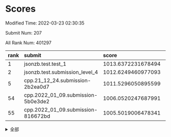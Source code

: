 # Scores

Modified Time: 2022-03-23 02:30:35

Submit Num: 207

All Rank Num: 401297

| rank |               submit               |       score        |       sigma        | pk_num |
| :--- | :--------------------------------- | :----------------- | :----------------- | :----- |
| 1    | jsonzb.test.test_1                 | 1013.6372231678494 | 0.8112642407985432 | 7750   |
| 2    | jsonzb.test.submission_level_4     | 1012.6249460977093 | 0.8090055544562529 | 7754   |
| 5    | cpp.21_12_24.submission-2b2ea0d7   | 1011.5296050895599 | 0.7740517342634256 | 7756   |
| 54   | cpp.2022_01_09.submission-5b0e3de2 | 1006.0520247687991 | 0.7307362012462293 | 7755   |
| 55   | cpp.2022_01_09.submission-816672bd | 1005.5019006478341 | 0.733222030180383  | 7757   |


<details>
<summary>全部</summary>

| rank |                 submit                 |       score        |       sigma        | pk_num |
| :--- | :------------------------------------- | :----------------- | :----------------- | :----- |
| 1    | jsonzb.test.test_1                     | 1013.6372231678494 | 0.8112642407985432 | 7750   |
| 2    | jsonzb.test.submission_level_4         | 1012.6249460977093 | 0.8090055544562529 | 7754   |
| 3    | gobigger.level_3.submission_level_3_40 | 1011.9726245565664 | 0.7964602173701499 | 7754   |
| 4    | gobigger.level_3.submission_level_3_33 | 1011.8486132820949 | 0.7816226773712647 | 7750   |
| 5    | cpp.21_12_24.submission-2b2ea0d7       | 1011.5296050895599 | 0.7740517342634256 | 7756   |
| 6    | gobigger.level_3.submission_level_3_30 | 1011.4093073114914 | 0.7694534971006539 | 7757   |
| 7    | gobigger.level_3.submission_level_3_24 | 1011.3800143228658 | 0.7952664507697451 | 7753   |
| 8    | gobigger.level_3.submission_level_3_43 | 1011.3688866895216 | 0.7812096055787208 | 7755   |
| 9    | gobigger.level_3.submission_level_3_36 | 1011.229339621483  | 0.7553170010737665 | 7757   |
| 10   | gobigger.level_3.submission_level_3_39 | 1011.174496522406  | 0.7799374191765153 | 7757   |
| 11   | gobigger.level_3.submission_level_3_15 | 1011.1364510321323 | 0.7696060817259062 | 7752   |
| 12   | gobigger.level_3.submission_level_3_29 | 1010.5365043257788 | 0.7371386526408582 | 7753   |
| 13   | gobigger.level_3.submission_level_3_34 | 1010.5360751883484 | 0.7811396517797973 | 7751   |
| 14   | gobigger.level_3.submission_level_3_14 | 1010.4996217286931 | 0.7668964207191188 | 7750   |
| 15   | gobigger.level_3.submission_level_3_3  | 1010.4731354782224 | 0.7757284093435799 | 7755   |
| 16   | gobigger.level_3.submission_level_3_48 | 1010.4665122250735 | 0.7565929862491255 | 7755   |
| 17   | gobigger.level_3.submission_level_3_10 | 1010.3307326952082 | 0.7545702970033468 | 7754   |
| 18   | gobigger.level_3.submission_level_3_5  | 1010.2816431483434 | 0.7520150726490304 | 7758   |
| 19   | gobigger.level_3.submission_level_3_18 | 1010.2796284446143 | 0.7627494633760201 | 7757   |
| 20   | gobigger.level_3.submission_level_3_26 | 1010.2623817814399 | 0.762740251322782  | 7753   |
| 21   | gobigger.level_3.submission_level_3_49 | 1010.2601877414562 | 0.7538367578923268 | 7755   |
| 22   | gobigger.level_3.submission_level_3_44 | 1010.161998142551  | 0.762879749820267  | 7752   |
| 23   | gobigger.level_3.submission_level_3_6  | 1010.1181180694014 | 0.7815451930093986 | 7753   |
| 24   | gobigger.level_3.submission_level_3_16 | 1010.0691756332541 | 0.7549765144569937 | 7758   |
| 25   | gobigger.level_3.submission_level_3_47 | 1010.0633633742336 | 0.7583377070045474 | 7756   |
| 26   | gobigger.level_3.submission_level_3_25 | 1009.9877980801999 | 0.7520660545850457 | 7755   |
| 27   | gobigger.level_3.submission_level_3_27 | 1009.9459046715011 | 0.7392989581463011 | 7760   |
| 28   | gobigger.level_3.submission_level_3_9  | 1009.8037470190295 | 0.7731273662891022 | 7757   |
| 29   | gobigger.level_3.submission_level_3_11 | 1009.7931873835656 | 0.7562030576150424 | 7752   |
| 30   | gobigger.level_3.submission_level_3_22 | 1009.7864689852831 | 0.7497039197742412 | 7752   |
| 31   | gobigger.level_3.submission_level_3_4  | 1009.7694584443401 | 0.7545546486665424 | 7756   |
| 32   | gobigger.level_3.submission_level_3_1  | 1009.7447516545709 | 0.7522114948000072 | 7753   |
| 33   | gobigger.level_3.submission_level_3_41 | 1009.7173709839824 | 0.7582997279308157 | 7755   |
| 34   | gobigger.level_3.submission_level_3_37 | 1009.651910881541  | 0.7447166401947628 | 7759   |
| 35   | gobigger.level_3.submission_level_3_0  | 1009.6469003831937 | 0.7328028404625194 | 7756   |
| 36   | gobigger.level_3.submission_level_3_19 | 1009.6252772974032 | 0.762072106153177  | 7754   |
| 37   | gobigger.level_3.submission_level_3_8  | 1009.5486647523638 | 0.7543345036186344 | 7756   |
| 38   | gobigger.level_3.submission_level_3_46 | 1009.5482633385891 | 0.7466569360072822 | 7752   |
| 39   | gobigger.level_3.submission_level_3_20 | 1009.5360435491452 | 0.7482063519406222 | 7753   |
| 40   | gobigger.level_3.submission_level_3_32 | 1009.3458351498846 | 0.7768141226484802 | 7755   |
| 41   | gobigger.level_3.submission_level_3_13 | 1009.3098134858096 | 0.7416169606181415 | 7752   |
| 42   | gobigger.level_3.submission_level_3_2  | 1009.2277042377415 | 0.7866544044103592 | 7756   |
| 43   | gobigger.level_3.submission_level_3_31 | 1009.2044894778004 | 0.7503400706105142 | 7760   |
| 44   | gobigger.level_3.submission_level_3_35 | 1009.1790836274795 | 0.7280828712796811 | 7756   |
| 45   | gobigger.level_3.submission_level_3_17 | 1009.0595768661165 | 0.7442404329197577 | 7753   |
| 46   | gobigger.level_3.submission_level_3_23 | 1009.0401901513203 | 0.7485459738746514 | 7760   |
| 47   | gobigger.level_3.submission_level_3_28 | 1008.9194686392253 | 0.7433939894357934 | 7756   |
| 48   | gobigger.level_3.submission_level_3_7  | 1008.9110142449211 | 0.7541312713972589 | 7761   |
| 49   | gobigger.level_3.submission_level_3_42 | 1008.889134078024  | 0.7734873891617026 | 7755   |
| 50   | gobigger.level_3.submission_level_3_12 | 1008.8853781199708 | 0.754899522523292  | 7757   |
| 51   | gobigger.level_3.submission_level_3_45 | 1008.7530989156355 | 0.7410969466572641 | 7759   |
| 52   | gobigger.level_3.submission_level_3_21 | 1008.6275974254149 | 0.7496065395918471 | 7753   |
| 53   | gobigger.level_3.submission_level_3_38 | 1008.599256187646  | 0.7614051256910344 | 7750   |
| 54   | cpp.2022_01_09.submission-5b0e3de2     | 1006.0520247687991 | 0.7307362012462293 | 7755   |
| 55   | cpp.2022_01_09.submission-816672bd     | 1005.5019006478341 | 0.733222030180383  | 7757   |
| 56   | gobigger.level_1.submission_level_1_8  | 1004.8426138856616 | 0.7181541307655751 | 7753   |
| 57   | gobigger.level_1.submission_level_1_42 | 1004.7576315675071 | 0.7144192319133246 | 7754   |
| 58   | gobigger.level_1.submission_level_1_12 | 1004.7293734991352 | 0.7305169865090666 | 7759   |
| 59   | gobigger.level_1.submission_level_1_5  | 1004.2689598538566 | 0.7218449071209878 | 7759   |
| 60   | gobigger.level_1.submission_level_1_33 | 1004.1551087055293 | 0.7135574267829566 | 7757   |
| 61   | gobigger.level_1.submission_level_1_15 | 1004.0887152308431 | 0.7277702045590728 | 7759   |
| 62   | gobigger.level_1.submission_level_1_26 | 1004.0635020701441 | 0.7189001137822653 | 7753   |
| 63   | gobigger.level_1.submission_level_1_13 | 1003.9950259751897 | 0.7122369472857105 | 7755   |
| 64   | gobigger.level_1.submission_level_1_44 | 1003.9574949300248 | 0.7256191649779846 | 7757   |
| 65   | gobigger.level_1.submission_level_1_32 | 1003.9114303491824 | 0.7170194153849933 | 7756   |
| 66   | gobigger.level_1.submission_level_1_22 | 1003.8708663289525 | 0.7198389975609552 | 7753   |
| 67   | gobigger.level_1.submission_level_1_7  | 1003.8298621576307 | 0.7166155842716186 | 7748   |
| 68   | gobigger.level_1.submission_level_1_29 | 1003.8103361776189 | 0.7142787238544424 | 7758   |
| 69   | gobigger.level_1.submission_level_1_27 | 1003.8068928274153 | 0.7211662420687118 | 7759   |
| 70   | gobigger.level_1.submission_level_1_23 | 1003.7009369154679 | 0.7175488707942669 | 7755   |
| 71   | gobigger.level_1.submission_level_1_3  | 1003.667161131777  | 0.721490726985183  | 7754   |
| 72   | gobigger.level_1.submission_level_1_20 | 1003.6511312626391 | 0.723534728307326  | 7752   |
| 73   | gobigger.level_1.submission_level_1_36 | 1003.6174800139546 | 0.7134770761363844 | 7754   |
| 74   | gobigger.level_1.submission_level_1_35 | 1003.5959563936273 | 0.7257429554177118 | 7756   |
| 75   | gobigger.level_1.submission_level_1_30 | 1003.5938867264156 | 0.7316615972637429 | 7747   |
| 76   | gobigger.level_1.submission_level_1_41 | 1003.5843734210088 | 0.705174484667645  | 7750   |
| 77   | gobigger.level_1.submission_level_1_46 | 1003.5276806126909 | 0.7181962473277733 | 7749   |
| 78   | gobigger.level_1.submission_level_1_28 | 1003.4722337437263 | 0.7118774984825121 | 7748   |
| 79   | gobigger.level_1.submission_level_1_19 | 1003.4258312490283 | 0.7076437337225582 | 7755   |
| 80   | gobigger.level_1.submission_level_1_16 | 1003.4180683627377 | 0.7217386732252196 | 7754   |
| 81   | gobigger.level_1.submission_level_1_17 | 1003.3542313969779 | 0.7153436011503355 | 7754   |
| 82   | gobigger.level_1.submission_level_1_34 | 1003.3516726744491 | 0.7149631215430501 | 7754   |
| 83   | gobigger.level_1.submission_level_1_2  | 1003.3463767012138 | 0.7090732213100674 | 7752   |
| 84   | gobigger.level_1.submission_level_1_1  | 1003.344360528747  | 0.7192816078572767 | 7753   |
| 85   | gobigger.level_1.submission_level_1_40 | 1003.3087350231267 | 0.7166218396064641 | 7752   |
| 86   | gobigger.level_1.submission_level_1_25 | 1003.2075024088117 | 0.7223627711561769 | 7757   |
| 87   | gobigger.level_1.submission_level_1_6  | 1003.0104830741753 | 0.7025998585386992 | 7757   |
| 88   | gobigger.level_1.submission_level_1_38 | 1002.9968158051979 | 0.725984319547784  | 7755   |
| 89   | gobigger.level_1.submission_level_1_21 | 1002.9690095457664 | 0.7265784347351999 | 7752   |
| 90   | gobigger.level_1.submission_level_1_9  | 1002.9451537585633 | 0.6987427792609947 | 7760   |
| 91   | gobigger.level_1.submission_level_1_48 | 1002.8534669863315 | 0.7055168306662043 | 7757   |
| 92   | gobigger.level_1.submission_level_1_39 | 1002.7752360544658 | 0.71162700300785   | 7760   |
| 93   | gobigger.level_1.submission_level_1_47 | 1002.7658985553775 | 0.7204868298725957 | 7759   |
| 94   | gobigger.level_1.submission_level_1_14 | 1002.7111406913017 | 0.7140663803760479 | 7757   |
| 95   | gobigger.level_1.submission_level_1_37 | 1002.6955728988628 | 0.7194531926963624 | 7756   |
| 96   | gobigger.level_1.submission_level_1_43 | 1002.6902248844532 | 0.714085335869292  | 7752   |
| 97   | gobigger.level_1.submission_level_1_24 | 1002.6181441907405 | 0.7157431258629544 | 7752   |
| 98   | gobigger.level_1.submission_level_1_0  | 1002.5675188945115 | 0.7046005222297239 | 7751   |
| 99   | gobigger.level_1.submission_level_1_49 | 1002.5554224088395 | 0.7157342249341737 | 7759   |
| 100  | gobigger.level_1.submission_level_1_18 | 1002.451625438595  | 0.7132282371377003 | 7754   |
| 101  | gobigger.level_1.submission_level_1_4  | 1002.3503996153353 | 0.7228695718790851 | 7755   |
| 102  | gobigger.level_1.submission_level_1_31 | 1002.1694844196828 | 0.7156929218821783 | 7755   |
| 103  | gobigger.level_1.submission_level_1_45 | 1002.1434480585244 | 0.7073905725396116 | 7754   |
| 104  | gobigger.level_1.submission_level_1_11 | 1002.1338506267251 | 0.7155292697738567 | 7753   |
| 105  | gobigger.level_1.submission_level_1_10 | 1001.9578951210293 | 0.7106863881730033 | 7750   |
| 106  | gobigger.random.submission_random_2    | 997.3456815736427  | 0.7044682120726774 | 7753   |
| 107  | gobigger.random.submission_random_10   | 997.1282831056925  | 0.7314494901679497 | 7754   |
| 108  | gobigger.random.submission_random_45   | 997.0536899117382  | 0.7174941662183225 | 7753   |
| 109  | gobigger.random.submission_random_47   | 997.0226263786403  | 0.7111471229154123 | 7753   |
| 110  | gobigger.random.submission_random_44   | 996.8695414856963  | 0.7047252438161472 | 7756   |
| 111  | gobigger.random.submission_random_28   | 996.8685462005856  | 0.7174672803877709 | 7757   |
| 112  | gobigger.random.submission_random_20   | 996.80032439294    | 0.7111645867390772 | 7754   |
| 113  | gobigger.random.submission_random_19   | 996.7720444308609  | 0.7140030901745106 | 7761   |
| 114  | gobigger.random.submission_random_15   | 996.7558816258417  | 0.721294616803842  | 7756   |
| 115  | gobigger.random.submission_random_41   | 996.6420151856036  | 0.7136731120887118 | 7749   |
| 116  | gobigger.random.submission_random_1    | 996.6409140741503  | 0.7031948686809579 | 7753   |
| 117  | gobigger.random.submission_random_43   | 996.6345425125388  | 0.7129528327977368 | 7744   |
| 118  | gobigger.random.submission_random_8    | 996.5413139119314  | 0.712499984716263  | 7751   |
| 119  | gobigger.random.submission_random_3    | 996.5256216786966  | 0.710928751681943  | 7753   |
| 120  | gobigger.random.submission_random_16   | 996.4206061879752  | 0.712721091804191  | 7754   |
| 121  | gobigger.random.submission_random_32   | 996.4065584345888  | 0.7128214247034576 | 7755   |
| 122  | gobigger.random.submission_random_40   | 996.3754591872547  | 0.7162850892356958 | 7754   |
| 123  | gobigger.random.submission_random_6    | 996.3618487210705  | 0.7092824347551706 | 7757   |
| 124  | gobigger.random.submission_random_42   | 996.3566148519805  | 0.7134736205991494 | 7755   |
| 125  | gobigger.random.submission_random_21   | 996.3472569478063  | 0.7151079129414555 | 7757   |
| 126  | gobigger.random.submission_random_31   | 996.3309201566385  | 0.7051524826442276 | 7755   |
| 127  | gobigger.random.submission_random_49   | 996.251797366346   | 0.702397051192534  | 7754   |
| 128  | gobigger.random.submission_random_48   | 996.1847913592778  | 0.7429492720171326 | 7753   |
| 129  | gobigger.random.submission_random_4    | 996.1479960345422  | 0.7140389036279395 | 7756   |
| 130  | gobigger.random.submission_random_25   | 996.0119606809136  | 0.7078372290386548 | 7748   |
| 131  | gobigger.random.submission_random_27   | 995.9319797277799  | 0.7092802987906649 | 7759   |
| 132  | gobigger.random.submission_random_26   | 995.8753942109465  | 0.7139848411468509 | 7757   |
| 133  | gobigger.random.submission_random_0    | 995.8714611678595  | 0.7041488984885341 | 7753   |
| 134  | gobigger.random.submission_random_22   | 995.846825201762   | 0.7145446041274139 | 7755   |
| 135  | gobigger.random.submission_random_9    | 995.835727417497   | 0.7046017624652856 | 7754   |
| 136  | gobigger.random.submission_random_29   | 995.8164276130514  | 0.7076908352627582 | 7755   |
| 137  | gobigger.random.submission_random_7    | 995.8148627485235  | 0.7110253180077091 | 7755   |
| 138  | gobigger.random.submission_random_39   | 995.7760993173762  | 0.7144461096370369 | 7753   |
| 139  | gobigger.random.submission_random_36   | 995.7603428869238  | 0.7155675285982205 | 7757   |
| 140  | gobigger.random.submission_random_14   | 995.748268679599   | 0.7233854868178241 | 7750   |
| 141  | gobigger.random.submission_random_35   | 995.6741702930595  | 0.7194927211403624 | 7756   |
| 142  | gobigger.random.submission_random_38   | 995.6494938446942  | 0.7124727133454505 | 7753   |
| 143  | gobigger.random.submission_random_18   | 995.6031824242602  | 0.7188506365913244 | 7752   |
| 144  | gobigger.random.submission_random_13   | 995.546146956499   | 0.7240334503143465 | 7757   |
| 145  | gobigger.random.submission_random_33   | 995.5295215587653  | 0.7032123827574521 | 7752   |
| 146  | gobigger.random.submission_random_46   | 995.5180857629363  | 0.7183074989941601 | 7755   |
| 147  | gobigger.random.submission_random_5    | 995.4119215724998  | 0.7238794515953655 | 7756   |
| 148  | gobigger.random.submission_random_30   | 995.4076191249343  | 0.7261682687303606 | 7758   |
| 149  | gobigger.random.submission_random_24   | 995.3940571234406  | 0.7285604306987018 | 7755   |
| 150  | gobigger.random.submission_random_12   | 995.3773228579611  | 0.7223006680450679 | 7754   |
| 151  | gobigger.random.submission_random_17   | 995.3480834875277  | 0.7093377792312119 | 7759   |
| 152  | gobigger.random.submission_random_34   | 995.2398254670222  | 0.7277006952926874 | 7754   |
| 153  | gobigger.random.submission_random_11   | 995.1534283254535  | 0.7111146261892005 | 7754   |
| 154  | gobigger.random.submission_random_23   | 994.4856228505453  | 0.7132938146722073 | 7757   |
| 155  | gobigger.random.submission_random_37   | 994.2926589809839  | 0.7228943853909614 | 7752   |
| 156  | gobigger.level_2.submission_level_2_37 | 993.8244964183023  | 0.7285634673287563 | 7754   |
| 157  | gobigger.level_2.submission_level_2_3  | 993.7042284584862  | 0.7284286696350022 | 7758   |
| 158  | gobigger.level_2.submission_level_2_41 | 993.6497721535064  | 0.719631707691776  | 7750   |
| 159  | gobigger.level_2.submission_level_2_16 | 993.3109315085918  | 0.7333526234493952 | 7752   |
| 160  | gobigger.level_2.submission_level_2_15 | 993.3077331355929  | 0.731597918307136  | 7759   |
| 161  | gobigger.level_2.submission_level_2_7  | 993.1819083311589  | 0.7315479836219738 | 7753   |
| 162  | gobigger.level_2.submission_level_2_19 | 993.1725110724589  | 0.7308643287642478 | 7753   |
| 163  | gobigger.level_2.submission_level_2_33 | 993.1237334283113  | 0.7415168756372642 | 7754   |
| 164  | gobigger.level_2.submission_level_2_2  | 993.0722013681534  | 0.7389188087532724 | 7747   |
| 165  | gobigger.level_2.submission_level_2_44 | 993.0681468080782  | 0.7323176640892196 | 7755   |
| 166  | gobigger.level_2.submission_level_2_13 | 992.8972069348669  | 0.7380593609277327 | 7757   |
| 167  | gobigger.level_2.submission_level_2_36 | 992.735625280592   | 0.7619076742190268 | 7755   |
| 168  | gobigger.level_2.submission_level_2_23 | 992.4908279033773  | 0.7575296011458948 | 7748   |
| 169  | gobigger.level_2.submission_level_2_14 | 992.4469738712963  | 0.7579009143023884 | 7754   |
| 170  | gobigger.level_2.submission_level_2_21 | 992.4434144253078  | 0.7244808188727588 | 7757   |
| 171  | gobigger.level_2.submission_level_2_49 | 992.4044167997315  | 0.7492072269930122 | 7752   |
| 172  | gobigger.level_2.submission_level_2_26 | 992.3787376984094  | 0.7473226148725767 | 7759   |
| 173  | gobigger.level_2.submission_level_2_12 | 992.3302004027497  | 0.7426864139245211 | 7757   |
| 174  | gobigger.level_2.submission_level_2_4  | 992.2143221533493  | 0.7376480169917711 | 7752   |
| 175  | gobigger.level_2.submission_level_2_32 | 992.1860825051468  | 0.7494026537226252 | 7756   |
| 176  | gobigger.level_2.submission_level_2_39 | 992.1472545261958  | 0.7613306898687625 | 7755   |
| 177  | gobigger.level_2.submission_level_2_47 | 992.1362250003189  | 0.7226041501500867 | 7754   |
| 178  | gobigger.level_2.submission_level_2_24 | 992.1039772390883  | 0.7404768316911258 | 7754   |
| 179  | gobigger.level_2.submission_level_2_48 | 992.0623744162821  | 0.7277817913101893 | 7759   |
| 180  | gobigger.level_2.submission_level_2_10 | 991.8879361179156  | 0.7494867789326343 | 7753   |
| 181  | gobigger.level_2.submission_level_2_35 | 991.8571462772195  | 0.7429788938658487 | 7756   |
| 182  | gobigger.level_2.submission_level_2_17 | 991.731585143413   | 0.7555947997968557 | 7760   |
| 183  | gobigger.level_2.submission_level_2_45 | 991.7143646139483  | 0.7498354589260697 | 7752   |
| 184  | gobigger.level_2.submission_level_2_30 | 991.6885796958011  | 0.7452530909372281 | 7754   |
| 185  | gobigger.level_2.submission_level_2_38 | 991.6678126287816  | 0.7438499847871093 | 7761   |
| 186  | gobigger.level_2.submission_level_2_34 | 991.6650583102665  | 0.7362732338434878 | 7751   |
| 187  | gobigger.level_2.submission_level_2_29 | 991.6164018583802  | 0.7496245226518963 | 7757   |
| 188  | gobigger.level_2.submission_level_2_18 | 991.6068130501665  | 0.75223654202971   | 7753   |
| 189  | gobigger.level_2.submission_level_2_5  | 991.6034229403548  | 0.7480357682810177 | 7761   |
| 190  | gobigger.level_2.submission_level_2_46 | 991.593593391095   | 0.7554153567996238 | 7754   |
| 191  | gobigger.level_2.submission_level_2_25 | 991.5761929272591  | 0.7528923273079843 | 7752   |
| 192  | gobigger.level_2.submission_level_2_20 | 991.4966986346496  | 0.7578045546674431 | 7753   |
| 193  | gobigger.level_2.submission_level_2_42 | 991.3944582840193  | 0.7634380398182892 | 7754   |
| 194  | gobigger.level_2.submission_level_2_0  | 991.3662976843004  | 0.7440810574361629 | 7752   |
| 195  | gobigger.level_2.submission_level_2_40 | 991.1735433452264  | 0.7527925369020019 | 7758   |
| 196  | gobigger.level_2.submission_level_2_8  | 991.1209830484221  | 0.7764592029809356 | 7759   |
| 197  | gobigger.level_2.submission_level_2_11 | 991.1046833007983  | 0.7561083612667885 | 7751   |
| 198  | gobigger.level_2.submission_level_2_22 | 991.0493296168844  | 0.771551257040603  | 7757   |
| 199  | gobigger.level_2.submission_level_2_43 | 991.042056447842   | 0.7438507122924076 | 7752   |
| 200  | gobigger.level_2.submission_level_2_31 | 990.9591696460831  | 0.7510680920870878 | 7755   |
| 201  | gobigger.level_2.submission_level_2_1  | 990.845729227193   | 0.7441122440910374 | 7753   |
| 202  | gobigger.level_2.submission_level_2_6  | 990.7556439948777  | 0.7597676627944027 | 7749   |
| 203  | gobigger.level_2.submission_level_2_9  | 990.6929017333878  | 0.7460517868045282 | 7754   |
| 204  | gobigger.level_2.submission_level_2_28 | 990.3751656425758  | 0.7815996399115194 | 7753   |
| 205  | gobigger.level_2.submission_level_2_27 | 990.2099767565124  | 0.7749045219510393 | 7750   |
| 206  | gobigger.none.submission_none_0        | 979.2849573684942  | 1.2278648073562908 | 7756   |
| 207  | gobigger.none.submission_none_1        | 976.1560635768686  | 1.4970899521637497 | 7756   |

</details>